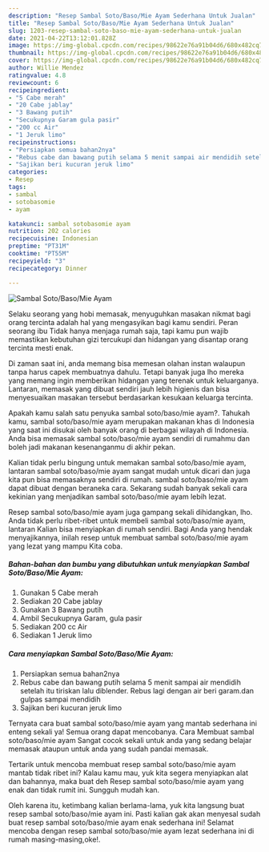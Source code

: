 ```yaml
---
description: "Resep Sambal Soto/Baso/Mie Ayam Sederhana Untuk Jualan"
title: "Resep Sambal Soto/Baso/Mie Ayam Sederhana Untuk Jualan"
slug: 1203-resep-sambal-soto-baso-mie-ayam-sederhana-untuk-jualan
date: 2021-04-22T13:12:01.828Z
image: https://img-global.cpcdn.com/recipes/98622e76a91b04d6/680x482cq70/sambal-sotobasomie-ayam-foto-resep-utama.jpg
thumbnail: https://img-global.cpcdn.com/recipes/98622e76a91b04d6/680x482cq70/sambal-sotobasomie-ayam-foto-resep-utama.jpg
cover: https://img-global.cpcdn.com/recipes/98622e76a91b04d6/680x482cq70/sambal-sotobasomie-ayam-foto-resep-utama.jpg
author: Willie Mendez
ratingvalue: 4.8
reviewcount: 6
recipeingredient:
- "5 Cabe merah"
- "20 Cabe jablay"
- "3 Bawang putih"
- "Secukupnya Garam gula pasir"
- "200 cc Air"
- "1 Jeruk limo"
recipeinstructions:
- "Persiapkan semua bahan2nya"
- "Rebus cabe dan bawang putih selama 5 menit sampai air mendidih setelah itu tiriskan lalu diblender. Rebus lagi dengan air beri garam.dan gulpas sampai mendidih"
- "Sajikan beri kucuran jeruk limo"
categories:
- Resep
tags:
- sambal
- sotobasomie
- ayam

katakunci: sambal sotobasomie ayam 
nutrition: 202 calories
recipecuisine: Indonesian
preptime: "PT31M"
cooktime: "PT55M"
recipeyield: "3"
recipecategory: Dinner

---
```



![Sambal Soto/Baso/Mie Ayam](https://img-global.cpcdn.com/recipes/98622e76a91b04d6/680x482cq70/sambal-sotobasomie-ayam-foto-resep-utama.jpg)

Selaku seorang yang hobi memasak, menyuguhkan masakan nikmat bagi orang tercinta adalah hal yang mengasyikan bagi kamu sendiri. Peran seorang ibu Tidak hanya menjaga rumah saja, tapi kamu pun wajib memastikan kebutuhan gizi tercukupi dan hidangan yang disantap orang tercinta mesti enak.

Di zaman  saat ini, anda memang bisa memesan olahan instan walaupun tanpa harus capek membuatnya dahulu. Tetapi banyak juga lho mereka yang memang ingin memberikan hidangan yang terenak untuk keluarganya. Lantaran, memasak yang dibuat sendiri jauh lebih higienis dan bisa menyesuaikan masakan tersebut berdasarkan kesukaan keluarga tercinta. 



Apakah kamu salah satu penyuka sambal soto/baso/mie ayam?. Tahukah kamu, sambal soto/baso/mie ayam merupakan makanan khas di Indonesia yang saat ini disukai oleh banyak orang di berbagai wilayah di Indonesia. Anda bisa memasak sambal soto/baso/mie ayam sendiri di rumahmu dan boleh jadi makanan kesenanganmu di akhir pekan.

Kalian tidak perlu bingung untuk memakan sambal soto/baso/mie ayam, lantaran sambal soto/baso/mie ayam sangat mudah untuk dicari dan juga kita pun bisa memasaknya sendiri di rumah. sambal soto/baso/mie ayam dapat dibuat dengan beraneka cara. Sekarang sudah banyak sekali cara kekinian yang menjadikan sambal soto/baso/mie ayam lebih lezat.

Resep sambal soto/baso/mie ayam juga gampang sekali dihidangkan, lho. Anda tidak perlu ribet-ribet untuk membeli sambal soto/baso/mie ayam, lantaran Kalian bisa menyiapkan di rumah sendiri. Bagi Anda yang hendak menyajikannya, inilah resep untuk membuat sambal soto/baso/mie ayam yang lezat yang mampu Kita coba.

<!--inarticleads1-->

##### Bahan-bahan dan bumbu yang dibutuhkan untuk menyiapkan Sambal Soto/Baso/Mie Ayam:

1. Gunakan 5 Cabe merah
1. Sediakan 20 Cabe jablay
1. Gunakan 3 Bawang putih
1. Ambil Secukupnya Garam, gula pasir
1. Sediakan 200 cc Air
1. Sediakan 1 Jeruk limo




<!--inarticleads2-->

##### Cara menyiapkan Sambal Soto/Baso/Mie Ayam:

1. Persiapkan semua bahan2nya
1. Rebus cabe dan bawang putih selama 5 menit sampai air mendidih setelah itu tiriskan lalu diblender. Rebus lagi dengan air beri garam.dan gulpas sampai mendidih
1. Sajikan beri kucuran jeruk limo




Ternyata cara buat sambal soto/baso/mie ayam yang mantab sederhana ini enteng sekali ya! Semua orang dapat mencobanya. Cara Membuat sambal soto/baso/mie ayam Sangat cocok sekali untuk anda yang sedang belajar memasak ataupun untuk anda yang sudah pandai memasak.

Tertarik untuk mencoba membuat resep sambal soto/baso/mie ayam mantab tidak ribet ini? Kalau kamu mau, yuk kita segera menyiapkan alat dan bahannya, maka buat deh Resep sambal soto/baso/mie ayam yang enak dan tidak rumit ini. Sungguh mudah kan. 

Oleh karena itu, ketimbang kalian berlama-lama, yuk kita langsung buat resep sambal soto/baso/mie ayam ini. Pasti kalian gak akan menyesal sudah buat resep sambal soto/baso/mie ayam enak sederhana ini! Selamat mencoba dengan resep sambal soto/baso/mie ayam lezat sederhana ini di rumah masing-masing,oke!.

